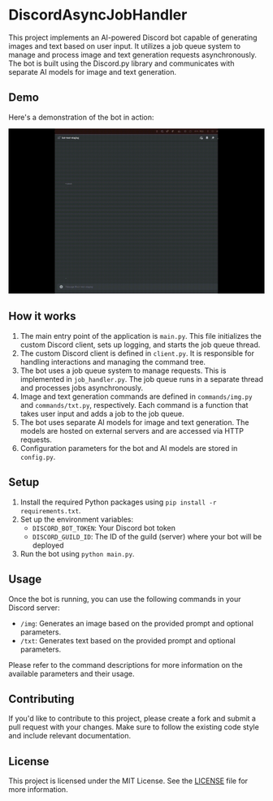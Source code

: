 # DiscordAsyncJobHandler

This project implements an AI-powered Discord bot capable of generating images and text based on user input. It utilizes a job queue system to manage and process image and text generation requests asynchronously. The bot is built using the Discord.py library and communicates with separate AI models for image and text generation.

## Demo

Here's a demonstration of the bot in action:

![Bot demonstration](https://raw.githubusercontent.com/DieHard073055/DiscordAsyncJobHandler/main/assets/bot_demonstration.gif)

## How it works

1. The main entry point of the application is `main.py`. This file initializes the custom Discord client, sets up logging, and starts the job queue thread.
2. The custom Discord client is defined in `client.py`. It is responsible for handling interactions and managing the command tree.
3. The bot uses a job queue system to manage requests. This is implemented in `job_handler.py`. The job queue runs in a separate thread and processes jobs asynchronously.
4. Image and text generation commands are defined in `commands/img.py` and `commands/txt.py`, respectively. Each command is a function that takes user input and adds a job to the job queue.
5. The bot uses separate AI models for image and text generation. The models are hosted on external servers and are accessed via HTTP requests.
6. Configuration parameters for the bot and AI models are stored in `config.py`.

## Setup

1. Install the required Python packages using `pip install -r requirements.txt`.
2. Set up the environment variables:
   - `DISCORD_BOT_TOKEN`: Your Discord bot token
   - `DISCORD_GUILD_ID`: The ID of the guild (server) where your bot will be deployed
3. Run the bot using `python main.py`.

## Usage

Once the bot is running, you can use the following commands in your Discord server:

- `/img`: Generates an image based on the provided prompt and optional parameters.
- `/txt`: Generates text based on the provided prompt and optional parameters.

Please refer to the command descriptions for more information on the available parameters and their usage.

## Contributing

If you'd like to contribute to this project, please create a fork and submit a pull request with your changes. Make sure to follow the existing code style and include relevant documentation.

## License

This project is licensed under the MIT License. See the [LICENSE](LICENSE) file for more information.

